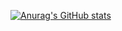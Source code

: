 [![Anurag's GitHub stats](https://github-readme-stats.vercel.app/api?username=FraMann)](https://github.com/anuraghazra/github-readme-stats&show_icons=true&theme=synthwave)


